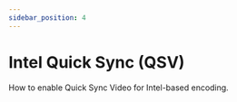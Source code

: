 ```yaml
---
sidebar_position: 4
---
```


# Intel Quick Sync (QSV)

How to enable Quick Sync Video for Intel-based encoding.
